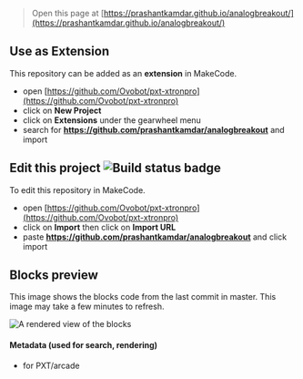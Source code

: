  


> Open this page at [https://prashantkamdar.github.io/analogbreakout/](https://prashantkamdar.github.io/analogbreakout/)

## Use as Extension

This repository can be added as an **extension** in MakeCode.

* open [https://github.com/Ovobot/pxt-xtronpro](https://github.com/Ovobot/pxt-xtronpro)
* click on **New Project**
* click on **Extensions** under the gearwheel menu
* search for **https://github.com/prashantkamdar/analogbreakout** and import

## Edit this project ![Build status badge](https://github.com/prashantkamdar/analogbreakout/workflows/MakeCode/badge.svg)

To edit this repository in MakeCode.

* open [https://github.com/Ovobot/pxt-xtronpro](https://github.com/Ovobot/pxt-xtronpro)
* click on **Import** then click on **Import URL**
* paste **https://github.com/prashantkamdar/analogbreakout** and click import

## Blocks preview

This image shows the blocks code from the last commit in master.
This image may take a few minutes to refresh.

![A rendered view of the blocks](https://github.com/prashantkamdar/analogbreakout/raw/master/.github/makecode/blocks.png)

#### Metadata (used for search, rendering)

* for PXT/arcade
<script src="https://makecode.com/gh-pages-embed.js"></script><script>makeCodeRender("{{ site.makecode.home_url }}", "{{ site.github.owner_name }}/{{ site.github.repository_name }}");</script>
